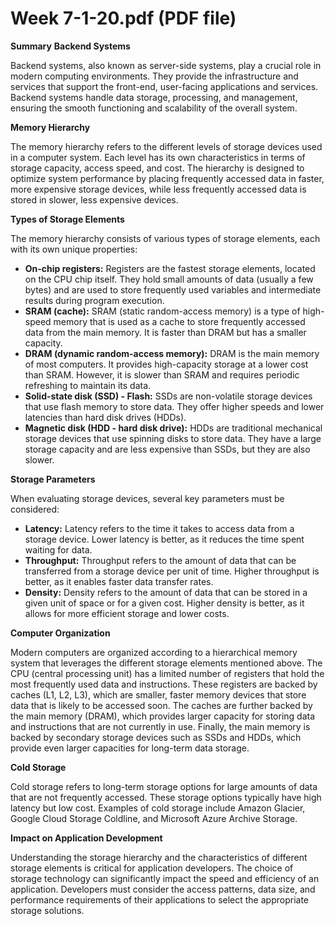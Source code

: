 # Week 7-1-20.pdf (PDF file)
**Summary**
**Backend Systems**

Backend systems, also known as server-side systems, play a crucial role in modern computing environments. They provide the infrastructure and services that support the front-end, user-facing applications and services. Backend systems handle data storage, processing, and management, ensuring the smooth functioning and scalability of the overall system.

**Memory Hierarchy**

The memory hierarchy refers to the different levels of storage devices used in a computer system. Each level has its own characteristics in terms of storage capacity, access speed, and cost. The hierarchy is designed to optimize system performance by placing frequently accessed data in faster, more expensive storage devices, while less frequently accessed data is stored in slower, less expensive devices.

**Types of Storage Elements**

The memory hierarchy consists of various types of storage elements, each with its own unique properties:

* **On-chip registers:** Registers are the fastest storage elements, located on the CPU chip itself. They hold small amounts of data (usually a few bytes) and are used to store frequently used variables and intermediate results during program execution.
* **SRAM (cache):** SRAM (static random-access memory) is a type of high-speed memory that is used as a cache to store frequently accessed data from the main memory. It is faster than DRAM but has a smaller capacity.
* **DRAM (dynamic random-access memory):** DRAM is the main memory of most computers. It provides high-capacity storage at a lower cost than SRAM. However, it is slower than SRAM and requires periodic refreshing to maintain its data.
* **Solid-state disk (SSD) - Flash:** SSDs are non-volatile storage devices that use flash memory to store data. They offer higher speeds and lower latencies than hard disk drives (HDDs).
* **Magnetic disk (HDD - hard disk drive):** HDDs are traditional mechanical storage devices that use spinning disks to store data. They have a large storage capacity and are less expensive than SSDs, but they are also slower.

**Storage Parameters**

When evaluating storage devices, several key parameters must be considered:

* **Latency:** Latency refers to the time it takes to access data from a storage device. Lower latency is better, as it reduces the time spent waiting for data.
* **Throughput:** Throughput refers to the amount of data that can be transferred from a storage device per unit of time. Higher throughput is better, as it enables faster data transfer rates.
* **Density:** Density refers to the amount of data that can be stored in a given unit of space or for a given cost. Higher density is better, as it allows for more efficient storage and lower costs.

**Computer Organization**

Modern computers are organized according to a hierarchical memory system that leverages the different storage elements mentioned above. The CPU (central processing unit) has a limited number of registers that hold the most frequently used data and instructions. These registers are backed by caches (L1, L2, L3), which are smaller, faster memory devices that store data that is likely to be accessed soon. The caches are further backed by the main memory (DRAM), which provides larger capacity for storing data and instructions that are not currently in use. Finally, the main memory is backed by secondary storage devices such as SSDs and HDDs, which provide even larger capacities for long-term data storage.

**Cold Storage**

Cold storage refers to long-term storage options for large amounts of data that are not frequently accessed. These storage options typically have high latency but low cost. Examples of cold storage include Amazon Glacier, Google Cloud Storage Coldline, and Microsoft Azure Archive Storage.

**Impact on Application Development**

Understanding the storage hierarchy and the characteristics of different storage elements is critical for application developers. The choice of storage technology can significantly impact the speed and efficiency of an application. Developers must consider the access patterns, data size, and performance requirements of their applications to select the appropriate storage solutions.
